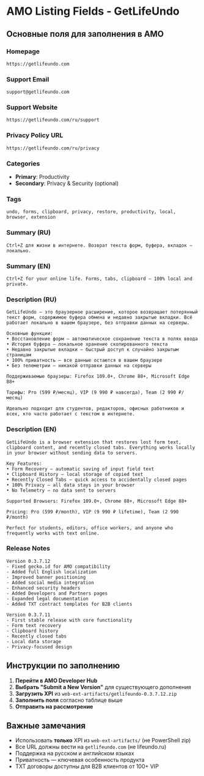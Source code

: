 # AMO Listing Fields - GetLifeUndo

## Основные поля для заполнения в AMO

### Homepage
```
https://getlifeundo.com
```

### Support Email
```
support@getlifeundo.com
```

### Support Website
```
https://getlifeundo.com/ru/support
```

### Privacy Policy URL
```
https://getlifeundo.com/ru/privacy
```

### Categories
- **Primary**: Productivity
- **Secondary**: Privacy & Security (optional)

### Tags
```
undo, forms, clipboard, privacy, restore, productivity, local, browser, extension
```

### Summary (RU)
```
Ctrl+Z для жизни в интернете. Возврат текста форм, буфера, вкладок — локально.
```

### Summary (EN)
```
Ctrl+Z for your online life. Forms, tabs, clipboard — 100% local and private.
```

### Description (RU)
```
GetLifeUndo — это браузерное расширение, которое возвращает потерянный текст форм, содержимое буфера обмена и недавно закрытые вкладки. Всё работает локально в вашем браузере, без отправки данных на серверы.

Основные функции:
• Восстановление форм — автоматическое сохранение текста в полях ввода
• История буфера — локальное хранение скопированного текста
• Недавно закрытые вкладки — быстрый доступ к случайно закрытым страницам
• 100% приватность — все данные остаются в вашем браузере
• Без телеметрии — никакой отправки данных на серверы

Поддерживаемые браузеры: Firefox 109.0+, Chrome 88+, Microsoft Edge 88+

Тарифы: Pro (599 ₽/месяц), VIP (9 990 ₽ навсегда), Team (2 990 ₽/месяц)

Идеально подходит для студентов, редакторов, офисных работников и всех, кто часто работает с текстом в интернете.
```

### Description (EN)
```
GetLifeUndo is a browser extension that restores lost form text, clipboard content, and recently closed tabs. Everything works locally in your browser without sending data to servers.

Key Features:
• Form Recovery — automatic saving of input field text
• Clipboard History — local storage of copied text
• Recently Closed Tabs — quick access to accidentally closed pages
• 100% Privacy — all data stays in your browser
• No Telemetry — no data sent to servers

Supported Browsers: Firefox 109.0+, Chrome 88+, Microsoft Edge 88+

Pricing: Pro (599 ₽/month), VIP (9 990 ₽ lifetime), Team (2 990 ₽/month)

Perfect for students, editors, office workers, and anyone who frequently works with text online.
```

### Release Notes
```
Version 0.3.7.12
- Fixed gecko.id for AMO compatibility
- Added full English localization
- Improved banner positioning
- Added social media integration
- Enhanced security headers
- Added Developers and Partners pages
- Expanded legal documentation
- Added TXT contract templates for B2B clients

Version 0.3.7.11
- First stable release with core functionality
- Form text recovery
- Clipboard history
- Recently closed tabs
- Local data storage
- Privacy-focused design
```

## Инструкции по заполнению

1. **Перейти в AMO Developer Hub**
2. **Выбрать "Submit a New Version"** для существующего дополнения
3. **Загрузить XPI** из `web-ext-artifacts/getlifeundo-0.3.7.12.zip`
4. **Заполнить поля** согласно таблице выше
5. **Отправить на рассмотрение**

## Важные замечания

- Использовать **только** XPI из `web-ext-artifacts/` (не PowerShell zip)
- Все URL должны вести на `getlifeundo.com` (не lifeundo.ru)
- Поддержка на русском и английском языках
- Приватность — ключевая особенность продукта
- TXT договоры доступны для B2B клиентов от 100+ VIP
